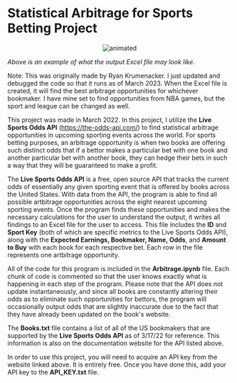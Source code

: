 # Statistical Arbitrage for Sports Betting Project

<p align="center">
  <img src="https://user-images.githubusercontent.com/113403062/190924275-629eaf18-183c-4781-81a2-fd0337143ba9.jpg" alt="animated"/>
</p>

*Above is an example of what the output Excel file may look like.*

Note: This was originally made by Ryan Krumenacker. I just updated and debugged the code so that it runs as of March 2023. When the Excel file is created, it will find the best arbitrage opportunities for whichever bookmaker. I have mine set to find opportunities from NBA games, but the sport and league can be changed as well. 

This project was made in March 2022. In this project, I utilize the **Live Sports Odds API** (https://the-odds-api.com/) to find statistical arbitrage opportunities in upcoming sporting events across the world. For sports betting purposes, an arbitrage opportunity is when two books are offering such distinct odds that if a bettor makes a particular bet with one book and another particular bet with another book, they can hedge their bets in such a way that they will be guaranteed to make a profit. 

The **Live Sports Odds API** is a free, open source API that tracks the current odds of essentially any given sporting event that is offered by books across the United States. With data from the API, the program is able to find all possible artbitrage opportunities across the eight nearest upcoming sporting events. Once the program finds these opportunities and makes the necessary calculations for the user to understand the output, it writes all findings to an Excel file for the user to access. This file includes the **ID** and **Sport Key** (both of which are specific metrics to the Live Sports Odds API), along with the **Expected Earnings, Bookmaker, Name, Odds**, and **Amount to Buy** with each book for each respective bet. Each row in the file represents one artbitrage opportunity.

All of the code for this program is included in the **Arbitrage.ipynb** file. Each chunk of code is commented so that the user knows exactly what is happening in each step of the program. Please note that the API does not update instantaneously, and since all books are constantly altering their odds as to eliminate such opportunities for bettors, the program will occasionally output odds that are slightly inaccurate due to the fact that they have already been updated on the book's website. 

The **Books.txt** file contains a list of all of the US bookmakers that are supported by the **Live Sports Odds API** as of 3/17/22 for reference. This information is also on the documentation website for the API listed above.

In order to use this project, you will need to acquire an API key from the website linked above. It is entirely free. Once you have done this, add your API key to the **API_KEY.txt** file.
